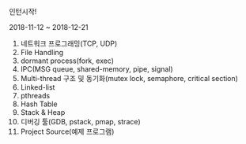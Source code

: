 인턴시작!

2018-11-12 ~ 2018-12-21

1. 네트워크 프로그래밍(TCP, UDP)
2. File Handling
3. dormant process(fork, exec)
4. IPC(MSG queue, shared-memory, pipe, signal)
5. Multi-thread 구조 및 동기화(mutex lock, semaphore, critical section)
6. Linked-list
7. pthreads
8. Hash Table
9. Stack & Heap
10. 디버깅 툴(GDB, pstack, pmap, strace)
11. Project Source(예제 프로그램)
